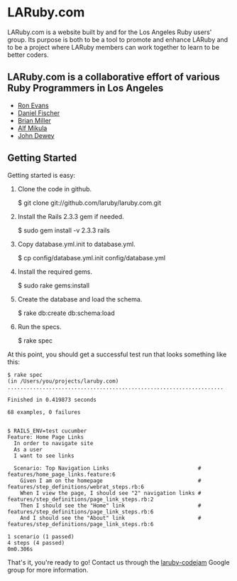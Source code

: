 # LARuby.com

LARuby.com is a website built by and for the Los Angeles Ruby users' group.  Its purpose is both to
be a tool to promote and enhance LARuby and to be a project where LARuby members can work together
to learn to be better coders.

## LARuby.com is a collaborative effort of various Ruby Programmers in Los Angeles

* [Ron Evans](http://deadprogrammersociety.blogspot.com/ "Ron Evans")
* [Daniel Fischer](http://www.abigfisch.com "Daniel Fischer")
* [Brian Miller](http://twitter.com/brimil_01 "Brian Miller")
* [Alf Mikula](http://twitter.com/alfmikula "Alf Mikula")
* [John Dewey](http://twitter.com/retr0h "John Dewey")

## Getting Started

Getting started is easy:

1. Clone the code in github.

    $ git clone git://github.com/laruby/laruby.com.git

2. Install the Rails 2.3.3 gem if needed.

    $ sudo gem install -v 2.3.3 rails

3. Copy database.yml.init to database.yml.

    $ cp config/database.yml.init config/database.yml

4. Install the required gems.

    $ sudo rake gems:install

5. Create the database and load the schema.

    $ rake db:create db:schema:load

5. Run the specs.

    $ rake spec

At this point, you should get a successful test run that looks something like this:

    $ rake spec
    (in /Users/you/projects/laruby.com)
    ....................................................................

    Finished in 0.419873 seconds

    68 examples, 0 failures


    $ RAILS_ENV=test cucumber
    Feature: Home Page Links
      In order to navigate site
      As a user
      I want to see links

      Scenario: Top Navigation Links                            # features/home_page_links.feature:6
        Given I am on the homepage                              # features/step_definitions/webrat_steps.rb:6
        When I view the page, I should see "2" navigation links # features/step_definitions/page_link_steps.rb:2
        Then I should see the "Home" link                       # features/step_definitions/page_link_steps.rb:6
        And I should see the "About" link                       # features/step_definitions/page_link_steps.rb:6

    1 scenario (1 passed)
    4 steps (4 passed)
    0m0.306s

That's it, you're ready to go!  Contact us through the [laruby-codejam](http://groups.google.com/group/laruby-codejam) Google group for more information.
